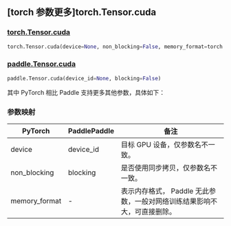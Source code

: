## [torch 参数更多]torch.Tensor.cuda

### [torch.Tensor.cuda](https://pytorch.org/docs/1.13/generated/torch.Tensor.cuda.html#torch.Tensor.cuda)

```python
torch.Tensor.cuda(device=None, non_blocking=False, memory_format=torch.preserve_format)
```

### [paddle.Tensor.cuda](https://www.paddlepaddle.org.cn/documentation/docs/zh/api/paddle/Tensor_cn.html#cuda-device-id-none-blocking-false)

```python
paddle.Tensor.cuda(device_id=None, blocking=False)
```

其中 PyTorch 相比 Paddle 支持更多其他参数，具体如下：

### 参数映射

| PyTorch       | PaddlePaddle | 备注                                                                     |
| ------------- | ------------ | ------------------------------------------------------------------------ |
| device        | device_id    | 目标 GPU 设备，仅参数名不一致。                                          |
| non_blocking  | blocking     | 是否使用同步拷贝，仅参数名不一致。                                       |
| memory_format | -            | 表示内存格式， Paddle 无此参数，一般对网络训练结果影响不大，可直接删除。 |

